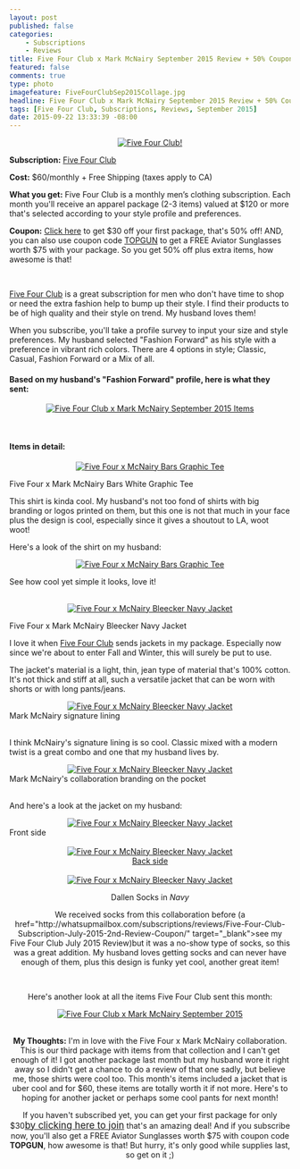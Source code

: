 ```yaml
---
layout: post
published: false
categories: 
    - Subscriptions
    - Reviews
title: Five Four Club x Mark McNairy September 2015 Review + 50% Coupon!
featured: false
comments: true
type: photo
imagefeature: FiveFourClubSep2015Collage.jpg
headline: Five Four Club x Mark McNairy September 2015 Review + 50% Coupon!
tags: [Five Four Club, Subscriptions, Reviews, September 2015]
date: 2015-09-22 13:33:39 -08:00
---
```


<center><a href="https://www.fivefourclub.com/getstarted?referrer=RE731318" target="_blank">
<img src="/images/FiveFourClubSep2015Package.jpg" border="0" style="border:none;max-width:100%;" alt="Five Four Club!" />
</a></center>
<p><b>Subscription:</b> <a href="https://www.fivefourclub.com/getstarted?referrer=RE731318" target="_blank">Five Four Club</a></p>
<p><b>Cost:</b> $60/monthly + Free Shipping (taxes apply to CA)</p>
<p><b>What you get:</b> Five Four Club is a monthly men’s clothing subscription. Each month you'll receive an apparel package (2-3 items) valued at $120 or more that's selected according to your style profile and preferences.</p>
<p><b>Coupon:</b> <a href="https://www.fivefourclub.com/getstarted?referrer=RE731318" target="_blank">Click here</a> to get $30 off your first package, that's 50% off! AND, you can also use coupon code <a href="https://www.fivefourclub.com/getstarted?referrer=RE731318" target="_blank">TOPGUN</a> to get a FREE Aviator Sunglasses worth $75 with your package. So you get 50% off plus extra items, how awesome is that!</p>
<br>

<p><a href="https://www.fivefourclub.com/getstarted?referrer=RE731318" target="_blank">Five Four Club</a> is a great subscription for men who don't have time to shop or need the extra fashion help to bump up their style. I find their products to be of high quality and their style on trend. My husband loves them!</p>

<p>When you subscribe, you'll take a profile survey to input your size and style preferences. My husband selected "Fashion Forward" as his style with a preference in vibrant rich colors. There are 4 options in style; Classic, Casual, Fashion Forward or a Mix of all.</p>

<H4>Based on my husband's "Fashion Forward" profile, here is what they sent:</H4>
<p><center><a href="https://www.fivefourclub.com/getstarted?referrer=RE731318" target="_blank">
<img src="/images/FiveFourClubSep2015Items.jpg" border="0" style="border:none;max-width:100%;" alt="Five Four Club x Mark McNairy September 2015 Items" />
</a></center></p>
<br>

<H4>Items in detail:</H4>
<center><a href="https://www.fivefourclub.com/getstarted?referrer=RE731318" target="_blank">
<img src="/images/FiveFourClubSep2015Shirt.jpg" border="0" style="border:none;max-width:100%;" alt="Five Four x McNairy Bars Graphic Tee" />
</a></center>

<DL>
<DT>Five Four x Mark McNairy Bars White Graphic Tee</DT>
</DL>

<p>This shirt is kinda cool. My husband's not too fond of shirts with big branding or logos printed on them, but this one is not that much in your face plus the design is cool, especially since it gives a shoutout to LA, woot woot!</p>

<p>Here's a look of the shirt on my husband:</p>

<center><a href="https://www.fivefourclub.com/getstarted?referrer=RE731318" target="_blank">
<img src="/images/FiveFourClubSep2015Shirt2.jpg" border="0" style="border:none;max-width:100%;" alt="Five Four x McNairy Bars Graphic Tee" />
</a></center>

<p>See how cool yet simple it looks, love it!</p>

<br>

<center><a href="https://www.fivefourclub.com/getstarted?referrer=RE731318" target="_blank">
<img src="/images/FiveFourClubSep2015Jacket.jpg" border="0" style="border:none;max-width:100%;" alt="Five Four x McNairy Bleecker Navy Jacket" />
</a></center>
<DL>
<DT>Five Four x Mark McNairy Bleecker Navy Jacket</DT>
</DL>

<p>I love it when <a href="https://www.fivefourclub.com/getstarted?referrer=RE731318" target="_blank">Five Four Club</a> sends jackets in my package. Especially now since we're about to enter Fall and Winter, this will surely be put to use.</p> 

<p>The jacket's material is a light, thin, jean type of material that's 100% cotton. It's not thick and stiff at all, such a versatile jacket that can be worn with shorts or with long pants/jeans.</p>

<center><a href="https://www.fivefourclub.com/getstarted?referrer=RE731318" target="_blank">
<img src="/images/FiveFourClubSep2015Jacket2.jpg" border="0" style="border:none;max-width:100%;" alt="Five Four x McNairy Bleecker Navy Jacket" />
</a></center>
<figcaption>Mark McNairy signature lining</figcaption>
<br>

<p>I think McNairy's signature lining is so cool. Classic mixed with a modern twist is a great combo and one that my husband lives by.</p>

<center><a href="https://www.fivefourclub.com/getstarted?referrer=RE731318" target="_blank">
<img src="/images/FiveFourClubSep2015Jacket3.jpg" border="0" style="border:none;max-width:100%;" alt="Five Four x McNairy Bleecker Navy Jacket" />
</a></center>
<figcaption>Mark McNairy's collaboration branding on the pocket</figcaption>
<br>

<p>And here's a look at the jacket on my husband:</p>

<center><a href="https://www.fivefourclub.com/getstarted?referrer=RE731318" target="_blank">
<img src="/images/FiveFourClubSep2015Jacket4.jpg" border="0" style="border:none;max-width:100%;" alt="Five Four x McNairy Bleecker Navy Jacket" />
</a></center>
<figcaption>Front side</figcaption>
<br>

<center><a href="https://www.fivefourclub.com/getstarted?referrer=RE731318" target="_blank">
<img src="/images/FiveFourClubSep2015Jacket5.jpg" border="0" style="border:none;max-width:100%;" alt="Five Four x McNairy Bleecker Navy Jacket" />
<figcaption>Back side</figcaption>
<br>

<center><a href="https://www.fivefourclub.com/getstarted?referrer=RE731318" target="_blank">
<img src="/images/FiveFourClubSep2015Socks.jpg" border="0" style="border:none;max-width:100%;" alt="Five Four x McNairy Bleecker Navy Jacket" />
</a></center>

<DL>
<DT>Dallen Socks in <i>Navy</i></DT>
</DL>

<p>We received socks from this collaboration before (a href="http://whatsupmailbox.com/subscriptions/reviews/Five-Four-Club-Subscription-July-2015-2nd-Review-Coupon/" target="_blank">see my Five Four Club July 2015 Review</a>)but it was a no-show type of socks, so this was a great addition. My husband loves getting socks and can never have enough of them, plus this design is funky yet cool, another great item!</p>
<br>

<p>Here's another look at all the items Five Four Club sent this month:</p>
<center><a href="https://www.fivefourclub.com/getstarted?referrer=RE731318" target="_blank">
<img src="/images/FiveFourClubSep2015Collage.jpg" border="0" style="border:none;max-width:100%;" alt="Five Four Club x Mark McNairy September 2015" />
</a></center>
<br>

<p><i class="icon-exclamation-sign"></i><b> My Thoughts:</b> I'm in love with the Five Four x Mark McNairy collaboration. This is our third package with items from that collection and I can't get enough of it! I got another package last month but my husband wore it right away so I didn't get a chance to do a review of that one sadly, but believe me, those shirts were cool too. This month's items included a jacket that is uber cool and for $60, these items are totally worth it if not more. Here's to hoping for another jacket or perhaps some cool pants for next month!</p>

<p>If you haven't subscribed yet, you can get your first package for only $30<a href="https://www.fivefourclub.com/getstarted?referrer=RE731318" target="_blank"><big>by clicking here to join</big></a> that's an amazing deal! And if you subscribe now, you'll also get a FREE Aviator Sunglasses worth $75 with coupon code <b>TOPGUN</b>, how awesome is that! But hurry, it's only good while supplies last, so get on it ;)</p>
